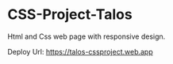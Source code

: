 # CSS-Project-Talos

Html and Css web page with responsive design.

Deploy Url: https://talos-cssproject.web.app